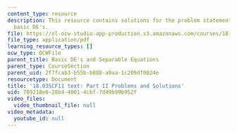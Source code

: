```yaml
---
content_type: resource
description: This resource contains solutions for the problem statements related to
  basic DE's.
file: https://ol-ocw-studio-app-production.s3.amazonaws.com/courses/18-03sc-differential-equations-fall-2011/789218e628b440014cbf7d49b99b952f_MIT18_03SCF11_ps1_II_s1s.pdf
file_type: application/pdf
learning_resource_types: []
ocw_type: OCWFile
parent_title: Basic DE's and Separable Equations
parent_type: CourseSection
parent_uid: 2f7fcab3-b55b-b888-a9aa-1c209df0024e
resourcetype: Document
title: '18.03SCF11 text: Part II Problems and Solutions'
uid: 789218e6-28b4-4001-4cbf-7d49b99b952f
video_files:
  video_thumbnail_file: null
video_metadata:
  youtube_id: null
---
```

